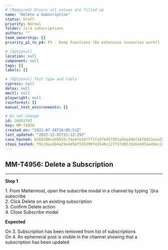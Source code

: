 ```yaml
---
# (Required) Ensure all values are filled up
name: "Delete a Subscription"
status: Draft
priority: Normal
folder: Jira subscriptions
authors: ""
team_ownership: []
priority_p1_to_p4: P3 - Deep Functions (Do extensive scenarios work?)

# (Optional)
location: null
component: null
tags: []
labels: []

# (Optional) Test type and tools
cypress: null
detox: null
mmctl: null
playwright: null
rainforest: []
manual_test_environments: []

# Do not change
id: 26651747
key: MM-T4956
created_on: "2022-07-28T16:05:51Z"
last_updated: "2022-12-01T21:12:29Z"
case_hashed: b568390ce69b55cf4e4fe1dfff1fa5fb457955a5be4dbf18f0d21eea52bec3acfe7f3f383eff40d912c7b1fa01a52501
steps_hashed: f9cc8aa3b4a29e4d5bf535399f43548c227f37d812d26e9d5be49ec23076caebcb2984d2e68f2e24bfbe99b5ca43aaa3
---
```


<!-- (Auto-generated) Based on frontmatter's "key" and "name" -->

## MM-T4956: Delete a Subscription

---

**Step 1**

1\. From Mattermost, open the subscribe modal in a channel by typing \`/jira subscribe\
2\. Click Delete on an existing subscription\
3\. Confirm Delete action\
4\. Close Subscribe modal

**Expected**

On 3. Subscription has been removed from list of subscriptions\
On 4. An ephemeral post is visible in the channel showing that a subscription has been updated
